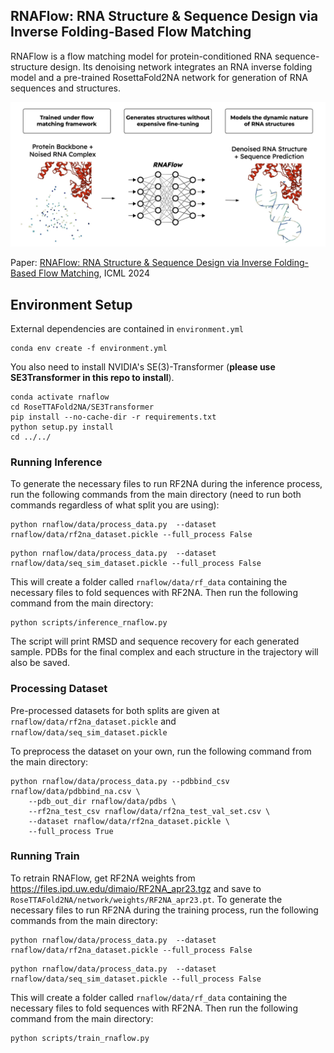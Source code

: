 ## RNAFlow: RNA Structure & Sequence Design via Inverse Folding-Based Flow Matching ##

RNAFlow is a flow matching model for protein-conditioned RNA sequence-structure design. Its denoising network integrates an RNA inverse folding model and a pre-trained RosettaFold2NA network for generation of RNA sequences and structures.

<p align="center">
    <img src="images/rnaflow_main.jpeg" width="900"/>
</p>

Paper: [RNAFlow: RNA Structure & Sequence Design via Inverse Folding-Based Flow Matching](https://arxiv.org/pdf/2405.18768), ICML 2024

## Environment Setup ##
External dependencies are contained in `environment.yml`
```
conda env create -f environment.yml
```

You also need to install NVIDIA's SE(3)-Transformer (**please use SE3Transformer in this repo to install**).
```
conda activate rnaflow
cd RoseTTAFold2NA/SE3Transformer
pip install --no-cache-dir -r requirements.txt
python setup.py install
cd ../../
```

### Running Inference ###

To generate the necessary files to run RF2NA during the inference process, run the following commands from the main directory (need to run both commands regardless of what split you are using):

```
python rnaflow/data/process_data.py  --dataset rnaflow/data/rf2na_dataset.pickle --full_process False
```
```
python rnaflow/data/process_data.py  --dataset rnaflow/data/seq_sim_dataset.pickle --full_process False
```

This will create a folder called ```rnaflow/data/rf_data``` containing the necessary files to fold sequences with RF2NA. Then run the following command from the main directory:

```
python scripts/inference_rnaflow.py
```

The script will print RMSD and sequence recovery for each generated sample. PDBs for the final complex and each structure in the trajectory will also be saved.

### Processing Dataset ###

Pre-processed datasets for both splits are given at ```rnaflow/data/rf2na_dataset.pickle``` and ```rnaflow/data/seq_sim_dataset.pickle```

To preprocess the dataset on your own, run the following command from the main directory:

```
python rnaflow/data/process_data.py --pdbbind_csv rnaflow/data/pdbbind_na.csv \
    --pdb_out_dir rnaflow/data/pdbs \
    --rf2na_test_csv rnaflow/data/rf2na_test_val_set.csv \
    --dataset rnaflow/data/rf2na_dataset.pickle \
    --full_process True
```

### Running Train ###

To retrain RNAFlow, get RF2NA weights from https://files.ipd.uw.edu/dimaio/RF2NA_apr23.tgz and save to ```RoseTTAFold2NA/network/weights/RF2NA_apr23.pt```. To generate the necessary files to run RF2NA during the training process, run the following commands from the main directory:

```
python rnaflow/data/process_data.py  --dataset rnaflow/data/rf2na_dataset.pickle --full_process False
```
```
python rnaflow/data/process_data.py  --dataset rnaflow/data/seq_sim_dataset.pickle --full_process False
```

This will create a folder called ```rnaflow/data/rf_data``` containing the necessary files to fold sequences with RF2NA. Then run the following command from the main directory:

```
python scripts/train_rnaflow.py
```
